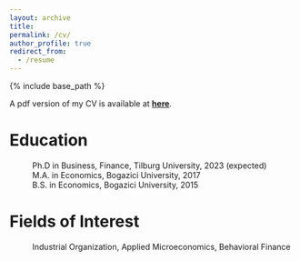 ```yaml
---
layout: archive
title:
permalink: /cv/
author_profile: true
redirect_from:
  - /resume
---
```


{% include base_path %}

A pdf version of my CV is available at [**here**](https://ertuncaydogdu.github.io/files/EAydogdu.Resume.Nov18.pdf).


Education
======

<p style="margin-left: 40px">Ph.D in Business, Finance, Tilburg University, 2023 (expected)
<br>M.A. in Economics, Bogazici University, 2017
<br>B.S. in Economics, Bogazici University, 2015</p>


Fields of Interest
======

<p style="margin-left: 40px"> Industrial Organization, Applied Microeconomics, Behavioral Finance </p>
